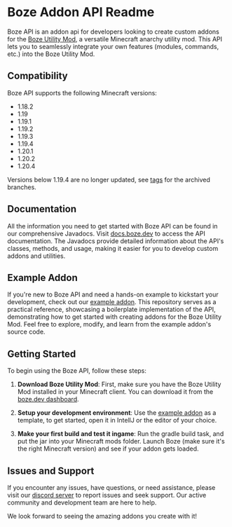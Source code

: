 # Boze Addon API Readme
Boze API is an addon api for developers looking to create custom addons for the [Boze Utility Mod](https://boze.dev/), a versatile Minecraft anarchy utility mod. This API lets you to seamlessly integrate your own features (modules, commands, etc.) into the Boze Utility Mod.

## Compatibility
Boze API supports the following Minecraft versions:

- 1.18.2
- 1.19
- 1.19.1
- 1.19.2
- 1.19.3
- 1.19.4
- 1.20.1
- 1.20.2
- 1.20.4

Versions below 1.19.4 are no longer updated, see [tags](https://github.com/boze-dev/addon-api/tags) for the archived branches.

## Documentation
All the information you need to get started with Boze API can be found in our comprehensive Javadocs. Visit [docs.boze.dev](https://docs.boze.dev/) to access the API documentation. The Javadocs provide detailed information about the API's classes, methods, and usage, making it easier for you to develop custom addons and utilities.

## Example Addon
If you're new to Boze API and need a hands-on example to kickstart your development, check out our [example addon](https://github.com/boze-dev/example-addon). This repository serves as a practical reference, showcasing a boilerplate implementation of the API, demonstrating how to get started with creating addons for the Boze Utility Mod. Feel free to explore, modify, and learn from the example addon's source code.

## Getting Started
To begin using the Boze API, follow these steps:

1. **Download Boze Utility Mod**: First, make sure you have the Boze Utility Mod installed in your Minecraft client. You can download it from the [boze.dev dashboard](https://boze.dev/dashboard).

2. **Setup your development environment**: Use the [example addon](https://github.com/boze-dev/example-addon) as a template, to get started, open it in IntellJ or the editor of your choice.

3. **Make your first build and test it ingame**: Run the gradle build task, and put the jar into your Minecraft mods folder. Launch Boze (make sure it's the right Minecraft version) and see if your addon gets loaded.

## Issues and Support
If you encounter any issues, have questions, or need assistance, please visit our [discord server](https://discord.gg/unyhSbS5G6
) to report issues and seek support. Our active community and development team are here to help.

We look forward to seeing the amazing addons you create with it!
